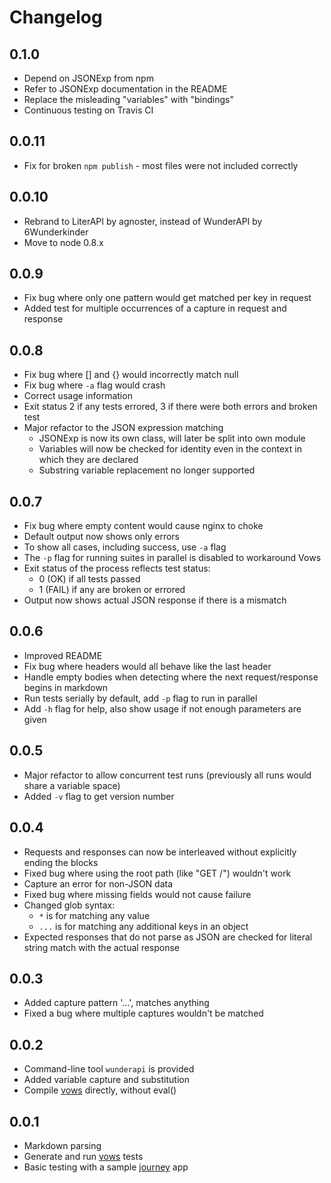 # Changelog

## 0.1.0

* Depend on JSONExp from npm
* Refer to JSONExp documentation in the README
* Replace the misleading "variables" with "bindings"
* Continuous testing on Travis CI

## 0.0.11

* Fix for broken `npm publish` - most files were not included correctly

## 0.0.10

* Rebrand to LiterAPI by agnoster, instead of WunderAPI by 6Wunderkinder
* Move to node 0.8.x

## 0.0.9

* Fix bug where only one pattern would get matched per key in request
* Added test for multiple occurrences of a capture in request and response

## 0.0.8

* Fix bug where [] and {} would incorrectly match null
* Fix bug where `-a` flag would crash
* Correct usage information
* Exit status 2 if any tests errored, 3 if there were both errors and broken test
* Major refactor to the JSON expression matching
    * JSONExp is now its own class, will later be split into own module
    * Variables will now be checked for identity even in the context in which they are declared
    * Substring variable replacement no longer supported

## 0.0.7

* Fix bug where empty content would cause nginx to choke
* Default output now shows only errors
* To show all cases, including success, use `-a` flag
* The `-p` flag for running suites in parallel is disabled to workaround Vows
* Exit status of the process reflects test status:
  * 0 (OK) if all tests passed
  * 1 (FAIL) if any are broken or errored
* Output now shows actual JSON response if there is a mismatch

## 0.0.6

* Improved README
* Fix bug where headers would all behave like the last header
* Handle empty bodies when detecting where the next request/response begins in markdown
* Run tests serially by default, add `-p` flag to run in parallel
* Add `-h` flag for help, also show usage if not enough parameters are given

## 0.0.5

* Major refactor to allow concurrent test runs (previously all runs would share a variable space)
* Added `-v` flag to get version number

## 0.0.4

* Requests and responses can now be interleaved without explicitly ending the blocks
* Fixed bug where using the root path (like "GET /") wouldn't work
* Capture an error for non-JSON data
* Fixed bug where missing fields would not cause failure
* Changed glob syntax:
    * `*` is for matching any value
    * `...` is for matching any additional keys in an object
* Expected responses that do not parse as JSON are checked for literal string match with the actual response

## 0.0.3

* Added capture pattern '...', matches anything
* Fixed a bug where multiple captures wouldn't be matched

## 0.0.2

* Command-line tool `wunderapi` is provided
* Added variable capture and substitution
* Compile [vows] directly, without eval()

## 0.0.1

* Markdown parsing
* Generate and run [vows] tests
* Basic testing with a sample [journey] app


[vows]:         http://vowsjs.org/
[journey]:      https://github.com/cloudhead/journey
